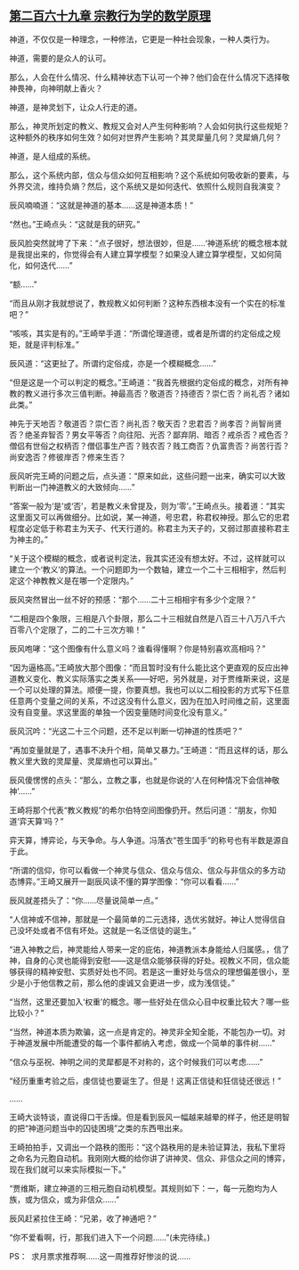 ## [第二百六十九章 宗教行为学的数学原理](https://www.xxbiquge.com/11_11207/8966155.html)


  神道，不仅仅是一种理念，一种修法，它更是一种社会现象，一种人类行为。

  神道，需要的是众人的认可。

  那么，人会在什么情况、什么精神状态下认可一个神？他们会在什么情况下选择敬神畏神，向神明献上香火？

  神道，是神灵划下，让众人行走的道。

  那么，神灵所划定的教义、教规又会对人产生何种影响？人会如何执行这些规矩？这种额外的秩序如何生效？如何对世界产生影响？其灵犀量几何？灵犀熵几何？

  神道，是人组成的系统。

  那么，这个系统内部，信众与信众如何互相影响？这个系统如何吸收新的要素，与外界交流，维持负熵？然后，这个系统又是如何迭代、依照什么规则自我演变？

  辰风喃喃道：“这就是神道的基本……这是神道本质！”

  “然也。”王崎点头：“这就是我的研究。”

  辰风脸突然就垮了下来：“点子很好，想法很妙，但是……‘神道系统’的概念根本就是我提出来的，你觉得会有人建立算学模型？如果没人建立算学模型，又如何简化，如何迭代……”

  “额……”

  “而且从刚才我就想说了，教规教义如何判断？这种东西根本没有一个实在的标准吧？”

  “咳咳，其实是有的。”王崎举手道：“所谓伦理道德，或者是所谓的约定俗成之规矩，就是评判标准。”

  辰风道：“这更扯了。所谓约定俗成，亦是一个模糊概念……”

  “但是这是一个可以判定的概念。”王崎道：“我首先根据约定俗成的概念，对所有神教的教义进行多次三值判断。神最高否？敬道否？持德否？崇仁否？尚礼否？诸如此类。”

  神先于天地否？敬道否？崇仁否？尚礼否？敬天否？忠君否？尚孝否？尚智尚贤否？绝圣弃智否？男女平等否？向往阳、光否？鄙弃阴、暗否？戒杀否？戒色否？僧侣有世俗之权柄否？僧侣事生产否？贱农否？贱工商否？仇富贵否？尚苦行否？尚安逸否？修彼岸否？修来生否？

  辰风听完王崎的问题之后，点头道：“原来如此，这些问题一出来，确实可以大致判断出一门神道教义的大致倾向……”

  “答案一般为‘是’或‘否’，若是教义未曾提及，则为‘零’。”王崎点头。接着道：“其实这里面又可以再做细分。比如说，某一神道，号忠君，称君权神授。那么它的忠君程度必定低于称君主为天子、代天行道的。称君主为天子的，又弱过那直接称君主为神主的。”

  “关于这个模糊的概念，或者说判定法，我其实还没有想太好。不过，这样就可以建立一个‘教义’的算法。一个问题即为一个数轴，建立一个二十三相相宇，然后判定这个神教教义是在哪一个定限内。”

  辰风突然冒出一丝不好的预感：“那个……二十三相相宇有多少个定限？”

  “二相是四个象限，三相是八个卦限，那么二十三相就自然是八百三十八万八千六百零八个定限了，二的二十三次方嘛！”

  辰风咆哮：“这个图像有什么意义吗？谁看得懂啊？你是特别喜欢高相吗？”

  “因为逼格高。”王崎放大那个图像：“而且暂时没有什么能比这个更直观的反应出神道教义变化、教义实际落实之类关系——好吧，另外就是，对于贾维斯来说，这是一个可以处理的算法。顺便一提，你要真想。我也可以以二相投影的方式写下任意任意两个变量之间的关系，不过这没有什么意义，因为在加入时间维之前，这里面没有自变量。求这里面的单独一个因变量随时间变化没有意义。”

  辰风沉吟：“光这二十三个问题，还不足以判断一切神道的性质吧？”

  “再加变量就是了，遇事不决升个相，简单又暴力。”王崎道：“而且这样的话，那么教义里大致的灵犀量、灵犀熵也可以算出。”

  辰风傻愣愣的点头：“那么，立教之事，也就是你说的‘人在何种情况下会信神敬神’……”

  王崎将那个代表“教义教规”的希尔伯特空间图像扔开。然后问道：“朋友，你知道‘弈天算’吗？”

  弈天算，博弈论，与天争命。与人争道。冯落衣“苍生国手”的称号也有半数是源自于此。

  “所谓的信仰，你可以看做一个神灵与信众、信众与信众、信众与非信众的多方动态博弈。”王崎又展开一副辰风读不懂的算学图像：“你可以看看……”

  辰风就差捂头了：“你……尽量说简单一点。”

  “人信神或不信神，那就是一个最简单的二元选择，选优劣就好。神让人觉得信自己没坏处或者不信有坏处。这就是一名泛信徒的诞生。”

  “进入神教之后，神灵能给人带来一定的庇佑，神道教派本身能给人归属感。，信了神，自身的心灵也能得到安慰——这是信众能够获得的好处。视教义不同，信众能够获得的精神安慰、实质好处也不同。若是这一重好处与信众的理想偏差很小，至少是小于他信教之前，那么他的虔诚又会更进一步，成为浅信徒。”

  “当然，这里还要加入‘权重’的概念。哪一些好处在信众心目中权重比较大？哪一些比较小？”

  “当然，神道本质为欺骗，这一点是肯定的。神灵非全知全能，不能包办一切。对于神道发展中所能遭受的每一个事件都纳入考虑，做成一个简单的事件树……”

  “信众与巫祝、神明之间的灵犀都是不对称的，这个时候我们可以考虑……”

  “经历重重考验之后，虔信徒也要诞生了。但是！这离正信徒和狂信徒还很远！”

  ……

  王崎大谈特谈，直说得口干舌燥。但是看到辰风一幅越来越晕的样子，他还是明智的把“神道问题当中的囚徒困境”之类的东西甩出来。

  王崎拍拍手，又调出一个路秩的图形：“这个路秩用的是未验证算法，我私下里将之命名为元胞自动机。我刚刚大概的给你讲了讲神灵、信众、非信众之间的博弈，现在我们就可以来实际模拟一下。”

  “贾维斯，建立神道的三相元胞自动机模型。其规则如下：一，每一元胞均为人族，或为信众，或为非信众……”

  辰风赶紧拉住王崎：“兄弟，收了神通吧？”

  “你不爱看啊，行，那我们进入下一个问题……”(未完待续。)

  PS：  求月票求推荐啊……这一周推荐好惨淡的说……
